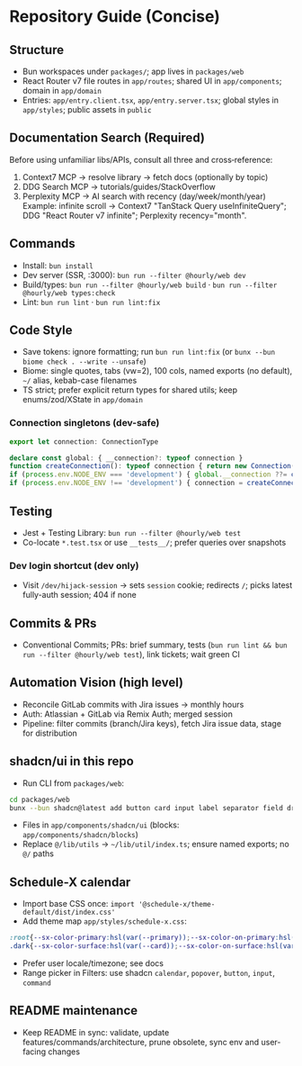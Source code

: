# Repository Guide (Concise)

## Structure
- Bun workspaces under `packages/`; app lives in `packages/web`
- React Router v7 file routes in `app/routes`; shared UI in `app/components`; domain in `app/domain`
- Entries: `app/entry.client.tsx`, `app/entry.server.tsx`; global styles in `app/styles`; public assets in `public`

## Documentation Search (Required)
Before using unfamiliar libs/APIs, consult all three and cross‑reference:
1) Context7 MCP → resolve library → fetch docs (optionally by topic)
2) DDG Search MCP → tutorials/guides/StackOverflow
3) Perplexity MCP → AI search with recency (day/week/month/year)
Example: infinite scroll → Context7 "TanStack Query useInfiniteQuery"; DDG "React Router v7 infinite"; Perplexity recency="month".

## Commands
- Install: `bun install`
- Dev server (SSR, :3000): `bun run --filter @hourly/web dev`
- Build/types: `bun run --filter @hourly/web build` · `bun run --filter @hourly/web types:check`
- Lint: `bun run lint` · `bun run lint:fix`
## Code Style
- Save tokens: ignore formatting; run `bun run lint:fix` (or `bunx --bun biome check . --write --unsafe`)
- Biome: single quotes, tabs (vw=2), 100 cols, named exports (no default), `~/` alias, kebab-case filenames
- TS strict; prefer explicit return types for shared utils; keep enums/zod/XState in `app/domain`

### Connection singletons (dev-safe)
```ts
export let connection: ConnectionType

declare const global: { __connection?: typeof connection }
function createConnection(): typeof connection { return new Connection(process.env.CONNECTION_URL ?? '') }
if (process.env.NODE_ENV === 'development') { global.__connection ??= createConnection(); connection = global.__connection }
if (process.env.NODE_ENV !== 'development') { connection = createConnection() }
```

## Testing
- Jest + Testing Library: `bun run --filter @hourly/web test`
- Co-locate `*.test.tsx` or use `__tests__/`; prefer queries over snapshots

### Dev login shortcut (dev only)
- Visit `/dev/hijack-session` → sets `session` cookie; redirects `/`; picks latest fully-auth session; 404 if none

## Commits & PRs
- Conventional Commits; PRs: brief summary, tests (`bun run lint && bun run --filter @hourly/web test`), link tickets; wait green CI
## Automation Vision (high level)
- Reconcile GitLab commits with Jira issues → monthly hours
- Auth: Atlassian + GitLab via Remix Auth; merged session
- Pipeline: filter commits (branch/Jira keys), fetch Jira issue data, stage for distribution

## shadcn/ui in this repo
- Run CLI from `packages/web`:
```bash
cd packages/web
bunx --bun shadcn@latest add button card input label separator field dropdown-menu popover select command calendar tooltip sheet breadcrumb badge avatar skeleton
```
- Files in `app/components/shadcn/ui` (blocks: `app/components/shadcn/blocks`)
- Replace `@/lib/utils` → `~/lib/util/index.ts`; ensure named exports; no `@/` paths

## Schedule-X calendar
- Import base CSS once: `import '@schedule-x/theme-default/dist/index.css'`
- Add theme map `app/styles/schedule-x.css`:
```css
:root{--sx-color-primary:hsl(var(--primary));--sx-color-on-primary:hsl(var(--primary-foreground));--sx-color-surface:hsl(var(--card));--sx-color-on-surface:hsl(var(--foreground));--sx-color-outline:hsl(var(--border))}
.dark{--sx-color-surface:hsl(var(--card));--sx-color-on-surface:hsl(var(--foreground))}
```
- Prefer user locale/timezone; see docs
- Range picker in Filters: use shadcn `calendar`, `popover`, `button`, `input`, `command`

## README maintenance
- Keep README in sync: validate, update features/commands/architecture, prune obsolete, sync env and user-facing changes
